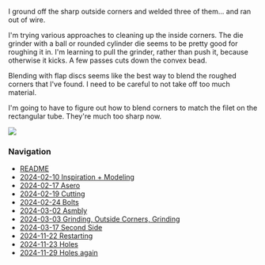I ground off the sharp outside corners and welded three of them... and ran out of wire.

I'm trying various approaches to cleaning up the inside corners. The die grinder with a ball or rounded cylinder die seems to be pretty good for roughing it in. I'm learning to pull the grinder, rather than push it, because otherwise it kicks. A few passes cuts down the convex bead.

Blending with flap discs seems like the best way to blend the roughed corners that I've found. I need to be careful to not take off too much material.

I'm going to have to figure out how to blend corners to match the filet on the rectangular tube. They're much too sharp now.

![](https://live.staticflickr.com/65535/53568567613_7d7cafa935_4k.jpg)

### Navigation
* [README](README.md)
* [2024-02-10 Inspiration + Modeling](2024-02-10%20Inspiration%20+%20Modeling.md)
* [2024-02-17 Asero](2024-02-17%20Asero.md)
* [2024-02-19 Cutting](2024-02-19%20Cutting.md)
* [2024-02-24 Bolts](2024-02-24%20Bolts.md)
* [2024-03-02 Asmbly](2024-03-02%20Asmbly.md)
* [2024-03-03 Grinding, Outside Corners, Grinding](2024-03-03%20Grinding,%20Outside%20Corners,%20Grinding.md)
* [2024-03-17 Second Side](2024-03-17%20Second%20Side.md)
* [2024-11-22 Restarting](2024-11-22%20Restarting.md)
* [2024-11-23 Holes](2024-11-23%20Holes.md)
* [2024-11-29 Holes again](2024-11-29%20Holes%20again.md)

